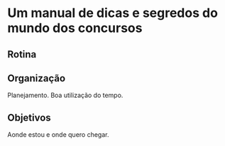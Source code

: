 # Um manual de dicas e segredos do mundo dos concursos

## Rotina

## Organização
Planejamento.
Boa utilização do tempo.

## Objetivos
Aonde estou e onde quero chegar.

